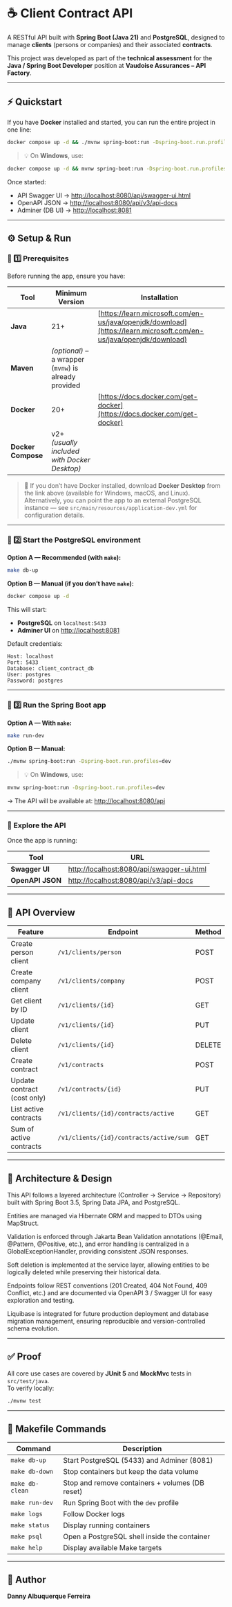 # ☕ Client Contract API

A RESTful API built with **Spring Boot (Java 21)** and **PostgreSQL**, designed to manage **clients** (persons or companies) and their associated **contracts**.

This project was developed as part of the **technical assessment** for the **Java / Spring Boot Developer** position at **Vaudoise Assurances – API Factory**.

---

## ⚡ Quickstart

If you have **Docker** installed and started, you can run the entire project in one line:

```bash
docker compose up -d && ./mvnw spring-boot:run -Dspring-boot.run.profiles=dev
```
> 💡 On **Windows**, use:
```bash
docker compose up -d && mvnw spring-boot:run -Dspring-boot.run.profiles=dev
```

Once started:
- API Swagger UI → [http://localhost:8080/api/swagger-ui.html](http://localhost:8080/api/swagger-ui.html)
- OpenAPI JSON → [http://localhost:8080/api/v3/api-docs](http://localhost:8080/api/v3/api-docs)
- Adminer (DB UI) → [http://localhost:8081](http://localhost:8081)

---

## ⚙️ Setup & Run

### 🧰 1️⃣ Prerequisites

Before running the app, ensure you have:

| Tool | Minimum Version | Installation |
|------|------------------|---------------|
| **Java** | 21+ | [https://learn.microsoft.com/en-us/java/openjdk/download](https://learn.microsoft.com/en-us/java/openjdk/download) |
| **Maven** | *(optional)* – a wrapper (`mvnw`) is already provided | |
| **Docker** | 20+ | [https://docs.docker.com/get-docker](https://docs.docker.com/get-docker) |
| **Docker Compose** | v2+ *(usually included with Docker Desktop)* | |

> 🧩 If you don’t have Docker installed, download **Docker Desktop** from the link above (available for Windows, macOS, and Linux).  
> Alternatively, you can point the app to an external PostgreSQL instance — see `src/main/resources/application-dev.yml` for configuration details.

---

### 🐘 2️⃣ Start the PostgreSQL environment

**Option A — Recommended (with `make`):**
```bash
make db-up
```

**Option B — Manual (if you don’t have `make`):**
```bash
docker compose up -d
```

This will start:
- **PostgreSQL** on `localhost:5433`
- **Adminer UI** on [http://localhost:8081](http://localhost:8081)

Default credentials:
```
Host: localhost
Port: 5433
Database: client_contract_db
User: postgres
Password: postgres
```

---

### 🚀 3️⃣ Run the Spring Boot app

**Option A — With `make`:**
```bash
make run-dev
```

**Option B — Manual:**
```bash
./mvnw spring-boot:run -Dspring-boot.run.profiles=dev
```
> 💡 On **Windows**, use:
```bash
mvnw spring-boot:run -Dspring-boot.run.profiles=dev
```
→ The API will be available at: [http://localhost:8080/api](http://localhost:8080/api)

---

### 📘 Explore the API

Once the app is running:

| Tool | URL |
|------|-----|
| **Swagger UI** | [http://localhost:8080/api/swagger-ui.html](http://localhost:8080/api/swagger-ui.html) |
| **OpenAPI JSON** | [http://localhost:8080/api/v3/api-docs](http://localhost:8080/api/v3/api-docs) |

---

## 🧩 API Overview

| Feature | Endpoint | Method |
|----------|-----------|--------|
| Create person client | `/v1/clients/person` | POST |
| Create company client | `/v1/clients/company` | POST |
| Get client by ID | `/v1/clients/{id}` | GET |
| Update client | `/v1/clients/{id}` | PUT |
| Delete client | `/v1/clients/{id}` | DELETE |
| Create contract | `/v1/contracts` | POST |
| Update contract (cost only) | `/v1/contracts/{id}` | PUT |
| List active contracts | `/v1/clients/{id}/contracts/active` | GET |
| Sum of active contracts | `/v1/clients/{id}/contracts/active/sum` | GET |

---

## 🧠 Architecture & Design

This API follows a layered architecture (Controller → Service → Repository) built with Spring Boot 3.5, Spring Data JPA, and PostgreSQL.

Entities are managed via Hibernate ORM and mapped to DTOs using MapStruct.

Validation is enforced through Jakarta Bean Validation annotations (@Email, @Pattern, @Positive, etc.), and error handling is centralized in a GlobalExceptionHandler, providing consistent JSON responses.

Soft deletion is implemented at the service layer, allowing entities to be logically deleted while preserving their historical data.

Endpoints follow REST conventions (201 Created, 404 Not Found, 409 Conflict, etc.) and are documented via OpenAPI 3 / Swagger UI for easy exploration and testing.

Liquibase is integrated for future production deployment and database migration management, ensuring reproducible and version-controlled schema evolution.

---

## ✅ Proof

All core use cases are covered by **JUnit 5** and **MockMvc** tests in `src/test/java`.  
To verify locally:
```bash
./mvnw test
```

---

## 🧰 Makefile Commands

| Command | Description |
|----------|-------------|
| `make db-up` | Start PostgreSQL (5433) and Adminer (8081) |
| `make db-down` | Stop containers but keep the data volume |
| `make db-clean` | Stop and remove containers + volumes (DB reset) |
| `make run-dev` | Run Spring Boot with the `dev` profile |
| `make logs` | Follow Docker logs |
| `make status` | Display running containers |
| `make psql` | Open a PostgreSQL shell inside the container |
| `make help` | Display available Make targets |

---

## 👤 Author

**Danny Albuquerque Ferreira**  

